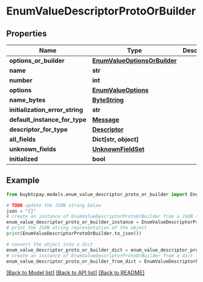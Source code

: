# EnumValueDescriptorProtoOrBuilder


## Properties

Name | Type | Description | Notes
------------ | ------------- | ------------- | -------------
**options_or_builder** | [**EnumValueOptionsOrBuilder**](EnumValueOptionsOrBuilder.md) |  | [optional] 
**name** | **str** |  | [optional] 
**number** | **int** |  | [optional] 
**options** | [**EnumValueOptions**](EnumValueOptions.md) |  | [optional] 
**name_bytes** | [**ByteString**](ByteString.md) |  | [optional] 
**initialization_error_string** | **str** |  | [optional] 
**default_instance_for_type** | [**Message**](Message.md) |  | [optional] 
**descriptor_for_type** | [**Descriptor**](Descriptor.md) |  | [optional] 
**all_fields** | **Dict[str, object]** |  | [optional] 
**unknown_fields** | [**UnknownFieldSet**](UnknownFieldSet.md) |  | [optional] 
**initialized** | **bool** |  | [optional] 

## Example

```python
from buybtcpay.models.enum_value_descriptor_proto_or_builder import EnumValueDescriptorProtoOrBuilder

# TODO update the JSON string below
json = "{}"
# create an instance of EnumValueDescriptorProtoOrBuilder from a JSON string
enum_value_descriptor_proto_or_builder_instance = EnumValueDescriptorProtoOrBuilder.from_json(json)
# print the JSON string representation of the object
print(EnumValueDescriptorProtoOrBuilder.to_json())

# convert the object into a dict
enum_value_descriptor_proto_or_builder_dict = enum_value_descriptor_proto_or_builder_instance.to_dict()
# create an instance of EnumValueDescriptorProtoOrBuilder from a dict
enum_value_descriptor_proto_or_builder_from_dict = EnumValueDescriptorProtoOrBuilder.from_dict(enum_value_descriptor_proto_or_builder_dict)
```
[[Back to Model list]](../README.md#documentation-for-models) [[Back to API list]](../README.md#documentation-for-api-endpoints) [[Back to README]](../README.md)



